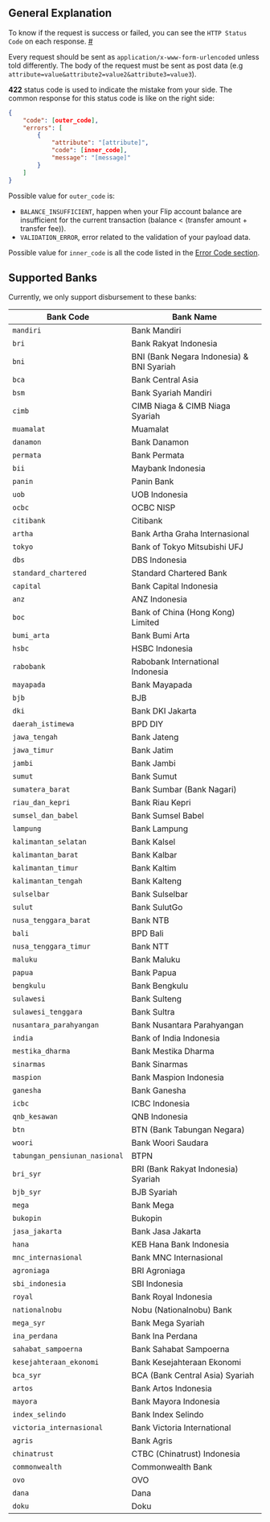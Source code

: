 ## General Explanation

To know if the request is success or failed, you can see the `HTTP Status Code` on each response. [#](http://www.restapitutorial.com/httpstatuscodes.html)

Every request should be sent as `application/x-www-form-urlencoded` unless told differently. The body of the request must be sent as post data (e.g `attribute=value&attribute2=value2&attribute3=value3`).

**422** status code is used to indicate the mistake from your side. The common response for this status code is like on the right side:

```json
{
    "code": [outer_code],
    "errors": [
        {
            "attribute": "[attribute]",
            "code": [inner_code],
            "message": "[message]"
        }
    ]
}
```

Possible value for `outer_code` is:

* `BALANCE_INSUFFICIENT`, happen when your Flip account balance are insufficient for the current transaction (balance < (transfer amount + transfer fee)).
*  `VALIDATION_ERROR`, error related to the validation of your payload data.

Possible value for `inner_code` is all the code listed in the [Error Code section](#error-code).

## Supported Banks

Currently, we only support disbursement to these banks:

Bank Code | Bank Name
----------|-----------
`mandiri`|Bank Mandiri
`bri`|Bank Rakyat Indonesia
`bni`|BNI (Bank Negara Indonesia) & BNI Syariah
`bca`|Bank Central Asia
`bsm`|Bank Syariah Mandiri
`cimb`|CIMB Niaga & CIMB Niaga Syariah
`muamalat`|Muamalat
`danamon`|Bank Danamon
`permata`|Bank Permata
`bii`|Maybank Indonesia
`panin`|Panin Bank
`uob`|UOB Indonesia
`ocbc`|OCBC NISP
`citibank`|Citibank
`artha`|Bank Artha Graha Internasional
`tokyo`|Bank of Tokyo Mitsubishi UFJ
`dbs`|DBS Indonesia
`standard_chartered`|Standard Chartered Bank
`capital`|Bank Capital Indonesia
`anz`|ANZ Indonesia
`boc`|Bank of China (Hong Kong) Limited
`bumi_arta`|Bank Bumi Arta
`hsbc`|HSBC Indonesia
`rabobank`|Rabobank International Indonesia
`mayapada`|Bank Mayapada
`bjb`|BJB
`dki`|Bank DKI Jakarta
`daerah_istimewa`|BPD DIY
`jawa_tengah`|Bank Jateng
`jawa_timur`|Bank Jatim
`jambi`|Bank Jambi
`sumut`|Bank Sumut
`sumatera_barat`|Bank Sumbar (Bank Nagari)
`riau_dan_kepri`|Bank Riau Kepri
`sumsel_dan_babel`|Bank Sumsel Babel
`lampung`|Bank Lampung
`kalimantan_selatan`|Bank Kalsel
`kalimantan_barat`|Bank Kalbar
`kalimantan_timur`|Bank Kaltim
`kalimantan_tengah`|Bank Kalteng
`sulselbar`|Bank Sulselbar
`sulut`|Bank SulutGo
`nusa_tenggara_barat`|Bank NTB
`bali`|BPD Bali
`nusa_tenggara_timur`|Bank NTT
`maluku`|Bank Maluku
`papua`|Bank Papua
`bengkulu`|Bank Bengkulu
`sulawesi`|Bank Sulteng
`sulawesi_tenggara`|Bank Sultra
`nusantara_parahyangan`|Bank Nusantara Parahyangan
`india`|Bank of India Indonesia
`mestika_dharma`|Bank Mestika Dharma
`sinarmas`|Bank Sinarmas
`maspion`|Bank Maspion Indonesia
`ganesha`|Bank Ganesha
`icbc`|ICBC Indonesia
`qnb_kesawan`|QNB Indonesia
`btn`|BTN (Bank Tabungan Negara)
`woori`|Bank Woori Saudara
`tabungan_pensiunan_nasional`|BTPN
`bri_syr`|BRI (Bank Rakyat Indonesia) Syariah
`bjb_syr`|BJB Syariah
`mega`|Bank Mega
`bukopin`|Bukopin
`jasa_jakarta`|Bank Jasa Jakarta
`hana`|KEB Hana Bank Indonesia
`mnc_internasional`|Bank MNC Internasional
`agroniaga`|BRI Agroniaga
`sbi_indonesia`|SBI Indonesia
`royal`|Bank Royal Indonesia
`nationalnobu`|Nobu (Nationalnobu) Bank
`mega_syr`|Bank Mega Syariah
`ina_perdana`|Bank Ina Perdana
`sahabat_sampoerna`|Bank Sahabat Sampoerna
`kesejahteraan_ekonomi`|Bank Kesejahteraan Ekonomi
`bca_syr`|BCA (Bank Central Asia) Syariah
`artos`|Bank Artos Indonesia
`mayora`|Bank Mayora Indonesia
`index_selindo`|Bank Index Selindo
`victoria_internasional`|Bank Victoria International
`agris`|Bank Agris
`chinatrust`|CTBC (Chinatrust) Indonesia
`commonwealth`|Commonwealth Bank
`ovo`|OVO
`dana`|Dana
`doku`|Doku